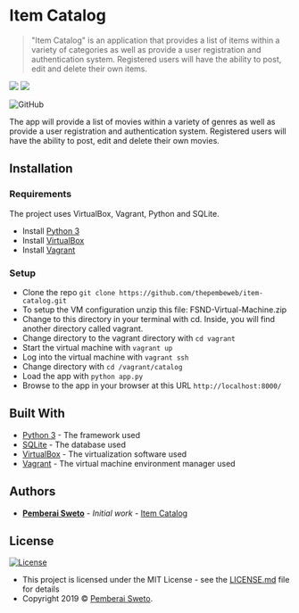 ﻿# Item Catalog

> "Item Catalog" is an application that provides a list of items within a variety of categories as well as provide a user registration and authentication system. Registered users will have the ability to post, edit and delete their own items.

![](https://upload.wikimedia.org/wikipedia/commons/f/f8/Python_logo_and_wordmark.svg) ![](https://upload.wikimedia.org/wikipedia/commons/9/97/Sqlite-square-icon.svg)

![GitHub](https://img.shields.io/github/license/mashape/apistatus.svg)

The app will provide a list of movies within a variety of genres as well as provide a user registration and authentication system. Registered users will have the ability to post, edit and delete their own movies.

## Installation

### Requirements
The project uses VirtualBox, Vagrant, Python and SQLite. 

* Install [Python 3](https://www.python.org/downloads/)
* Install [VirtualBox](https://www.virtualbox.org/wiki/Download_Old_Builds_5_1)
* Install [Vagrant](https://www.vagrantup.com/downloads.html)

### Setup

* Clone the repo `git clone https://github.com/thepembeweb/item-catalog.git`
* To setup the VM configuration unzip this file: FSND-Virtual-Machine.zip
* Change to this directory in your terminal with cd. Inside, you will find another directory called vagrant. 
* Change directory to the vagrant directory with `cd vagrant` 
* Start the virtual machine with `vagrant up`
* Log into the virtual machine with `vagrant ssh`
* Change directory with `cd /vagrant/catalog`
* Load the app with `python app.py`
* Browse to the app in your browser at this URL `http://localhost:8000/`

## Built With

* [Python 3](https://www.python.org/) - The framework used
* [SQLite](https://www.sqlite.org/) - The database used
* [VirtualBox](https://www.virtualbox.org/) - The virtualization software used
* [Vagrant](https://www.vagrantup.com) - The virtual machine environment manager used

## Authors

* **[Pemberai Sweto](https://github.com/thepembeweb)** - *Initial work* - [Item Catalog](https://github.com/thepembeweb/item-catalog)

## License

[![License](http://img.shields.io/:license-mit-green.svg?style=flat-square)](http://badges.mit-license.org)

- This project is licensed under the MIT License - see the [LICENSE.md](LICENSE.md) file for details
- Copyright 2019 © [Pemberai Sweto](https://github.com/thepembeweb).

